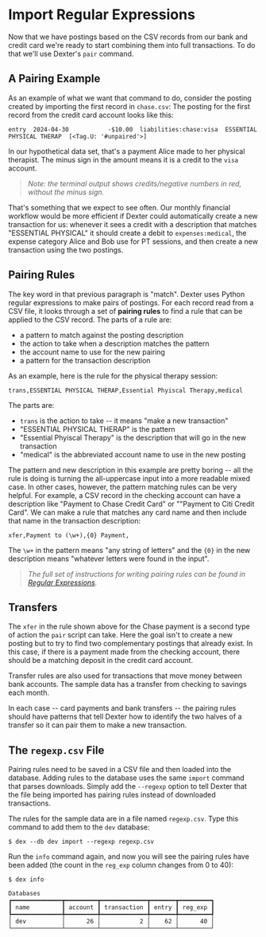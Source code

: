 # Import Regular Expressions

Now that we have postings based on the CSV records from our bank and credit card we're ready to start combining them into full transactions.
To do that we'll use Dexter's `pair` command.

## A Pairing Example

As an example of what we want that command to do, consider the posting created by importing the first record in `chase.csv`:
The posting for the first record from the credit card account looks like this:
```plain
entry  2024-04-30           -$10.00  liabilities:chase:visa  ESSENTIAL PHYSICAL THERAP  [<Tag.U: '#unpaired'>]
```
In our hypothetical data set, that's a payment Alice made to her physical therapist.
The minus sign in the amount means it is a credit to the `visa` account.

> _Note: the terminal output shows credits/negative numbers in red, without the minus sign._

That's something that we expect to see often.
Our monthly financial workflow would be more efficient if Dexter could automatically create a new transaction for us:  whenever it sees a credit with a description that matches "ESSENTIAL PHYSICAL" it should create a debit to `expenses:medical`, the expense category Alice and Bob use for PT sessions, and then create a new transaction using the two postings.

## Pairing Rules

The key word in that previous paragraph is "match".
Dexter uses Python regular expressions to make pairs of postings.
For each record read from a CSV file, it looks through a set of **pairing rules** to find a rule that can be applied to the CSV record.
The parts of a rule are:

* a pattern to match against the posting description
* the action to take when a description matches the pattern
* the account name to use for the new pairing
* a pattern for the transaction description

As an example, here is the rule for the physical therapy session:
```plain
trans,ESSENTIAL PHYSICAL THERAP,Essential Phyiscal Therapy,medical
```
The parts are:

* `trans` is the action to take -- it means "make a new transaction"
* "ESSENTIAL PHYSICAL THERAP" is the pattern
* "Essential Phyiscal Therapy" is the description that will go in the new transaction
* "medical" is the abbreviated account name to use in the new posting

The pattern and new description in this example are pretty boring -- all the rule is doing is turning the all-uppercase input into a more readable mixed case.
In other cases, however, the pattern matching rules can be very helpful.
For example, a CSV record in the checking account can have a description like "Payment to Chase Credit Card" or ""Payment to Citi Credit Card".
We can make a rule that matches any card name and then include that name in the transaction description:
```plain
xfer,Payment to (\w+),{0} Payment,
```
The `\w+` in the pattern means "any string of letters" and the `{0}` in the new description means "whatever letters were found in the input".

> _The full set of instructions for writing pairing rules can be found in [Regular Expressions](regexp.md)._

## Transfers

The `xfer` in the rule shown above for the Chase payment is a second type of action the `pair` script can take.
Here the goal isn't to create a new posting but to try to find two complementary postings that already exist.
In this case, if there is a payment made from the checking account, there should be a matching deposit in the credit card account.

Transfer rules are also used for transactions that move money between bank accounts.
The sample data has a transfer from checking to savings each month.

In each case -- card payments and bank transfers -- the pairing rules should have patterns that tell Dexter how to identify the two halves of a transfer so it can pair them to make a new transaction.

## The `regexp.csv` File

Pairing rules need to be saved in a CSV file and then loaded into the database.
Adding rules to the database uses the same `import` command that parses downloads.
Simply add the `--regexp` option to tell Dexter that the file being imported has pairing rules instead of downloaded transactions.

The rules for the sample data are in a file named `regexp.csv`.
Type this command to add them to the `dev` database:
```shell
$ dex --db dev import --regexp regexp.csv
```

Run the `info` command again, and now you will see the pairing rules have been added (the count in the `reg_exp` column changes from 0 to 40):
```shell
$ dex info

Databases                                                 
┏━━━━━━━━━━━━━━┳━━━━━━━━━┳━━━━━━━━━━━━━┳━━━━━━━┳━━━━━━━━━┓
┃ name         ┃ account ┃ transaction ┃ entry ┃ reg_exp ┃
┡━━━━━━━━━━━━━━╇━━━━━━━━━╇━━━━━━━━━━━━━╇━━━━━━━╇━━━━━━━━━┩
│ dev          │      26 │           2 │    62 │      40 │
└──────────────┴─────────┴─────────────┴───────┴─────────┘
```






